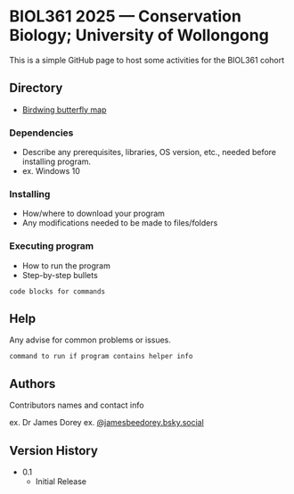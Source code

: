 # BIOL361 2025 — Conservation Biology; University of Wollongong

This is a simple GitHub page to host some activities for the BIOL361 cohort

## Directory
* [Birdwing butterfly map](https://jbdorey.github.io/BIOL361_25/Ornithoptera_richmondia.html)

### Dependencies

* Describe any prerequisites, libraries, OS version, etc., needed before installing program.
* ex. Windows 10

### Installing

* How/where to download your program
* Any modifications needed to be made to files/folders

### Executing program

* How to run the program
* Step-by-step bullets
```
code blocks for commands
```

## Help

Any advise for common problems or issues.
```
command to run if program contains helper info
```

## Authors

Contributors names and contact info

ex. Dr James Dorey
ex. [@jamesbeedorey.bsky.social]([https://twitter.com/dompizzie](https://bsky.app/profile/jamesbeedorey.bsky.social))

## Version History

* 0.1
    * Initial Release
